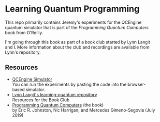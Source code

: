 # Learning Quantum Programming
This repo primarily contains Jeremy's experiments for the QCEngine quantum simulator that is part of the _Programming Quantum Computers_ book from O'Reilly.  

I'm going through this book as part of a book club started by Lynn Langit and I. More information about the club and recordings are available from Lynn's repository.

## Resources
* [QCEngine Simulator](https://oreilly-qc.github.io/)  
You can run the experiments by pasting the code into the browser-based simulator.
* [Lynn Langit's learning-quantum repository](https://github.com/lynnlangit/learning-quantum)  
Resources for the Book Club  
* [Programming Quantum Computers](https://www.oreilly.com/library/view/programming-quantum-computers/9781492039679/) (the book)  
by Eric R. Johnston, Nic Harrigan, and Mercedes Gimeno-Segovia (July 2019)  
